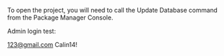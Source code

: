 To open the project, you will need to call the Update Database command from the Package Manager Console. 

Admin login test:

123@gmail.com
Calin14!
